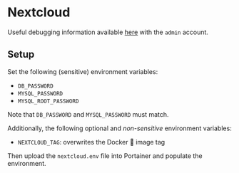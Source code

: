 # Nextcloud

Useful debugging information available [here](https://cloud.patz.app/ocs/v2.php/apps/serverinfo/api/v1/info) with the `admin` account.

## Setup

Set the following (sensitive) environment variables:
* `DB_PASSWORD`
* `MYSQL_PASSWORD`
* `MYSQL_ROOT_PASSWORD`

Note that `DB_PASSWORD` and `MYSQL_PASSWORD` must match.

Additionally, the following optional and _non-sensitive_ environment variables:
* `NEXTCLOUD_TAG`: overwrites the Docker :whale: image tag

Then upload the `nextcloud.env` file into Portainer and populate the environment.
